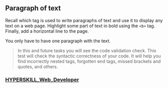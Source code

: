 ## Paragraph of text

Recall which tag is used to write paragraphs of text and use it to display any text on a web page. Highlight some part of text in bold using the `<b>` tag. Finally, add a horizontal line to the page.

You only have to have one paragraph with the text.

> In this and future tasks you will see the code validation check. This test will check the syntactic correctness of your code. It will help you find incorrectly nested tags, forgotten end tags, missed brackets and quotes, and others.

### [HYPERSKILL_Web_Developer](https://github.com/kakanew/HYPERSKILL_Web_Developer)
